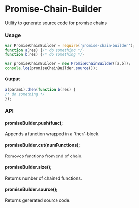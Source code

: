 # Promise-Chain-Builder

Utility to generate source code for promise chains

### Usage

```javascript
var PromiseChainBuilder = require('promise-chain-builder');
function a(res) {/* do something */}
function b(res) {/* do something */}

var promiseChainBuilder = new PromiseChainBuilder([a,b]);
console.log(promiseChainBuilder.source());
```
#### Output
```javascript
a(param1).then(function b(res) {
/* do something */
});
```

### API 
#### promiseBuilder.push(func);
Appends a function wrapped in a 'then'-block.

#### promiseBuilder.cut(numFunctions);
Removes functions from end of chain.

#### promiseBuilder.size();
Returns number of chained functions.

#### promiseBuilder.source();
Returns generated source code.